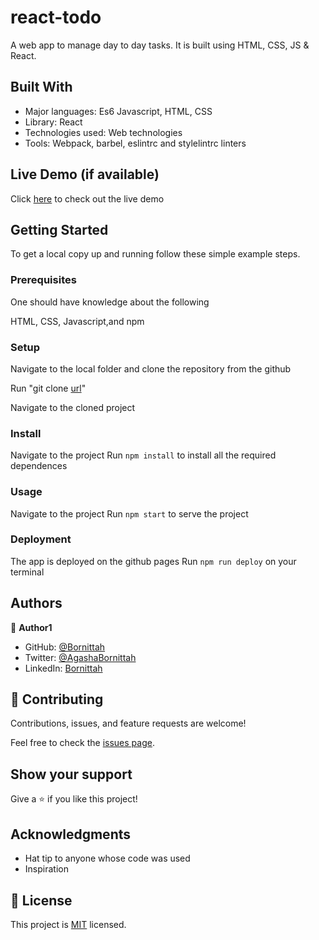 # react-todo

A web app to manage day to day tasks. It is built using HTML, CSS, JS & React.

## Built With

- Major languages: Es6 Javascript, HTML, CSS
- Library: React
- Technologies used: Web technologies
- Tools: Webpack, barbel, eslintrc and stylelintrc linters

## Live Demo (if available)

Click [here](https://bornittah.github.io/react-todo/) to check out the live demo


## Getting Started

To get a local copy up and running follow these simple example steps.

### Prerequisites
One should have knowledge about the following

HTML, CSS, Javascript,and npm

### Setup
Navigate to the local folder and clone the repository from the github

Run "git clone [url](https://github.com/Bornittah/react-todo.git)"

Navigate to the cloned project
### Install
Navigate to the project
Run `npm install` to install all the required dependences
### Usage
Navigate to the project
Run `npm start` to serve the project

### Deployment
The app is deployed on the github pages
Run `npm run deploy` on your terminal

## Authors

👤 **Author1**

- GitHub: [@Bornittah](https://github.com/Bornittah)
- Twitter: [@AgashaBornittah](https://twitter.com/AgashaBornittah)
- LinkedIn: [Bornittah](www.linkedin.com/in/agasha-bornittah)


## 🤝 Contributing

Contributions, issues, and feature requests are welcome!

Feel free to check the [issues page](https://github.com/Bornittah/react-todo/issues).

## Show your support

Give a ⭐️ if you like this project!

## Acknowledgments

- Hat tip to anyone whose code was used
- Inspiration

## 📝 License

This project is [MIT](./MIT.md) licensed.